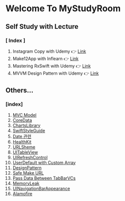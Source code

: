 # Welcome To MyStudyRoom



## Self Study with Lecture

### [ Index ]

1. Instagram Copy with Udemy :point_right: [Link](https://github.com/tootoomaa/MyStudyRoom/tree/master/instagramCopy)
2. Make12App with Inflearn  :point_right: [Link](https://github.com/tootoomaa/MyStudyRoom/tree/master/Make12App)
3. Mastering RxSwift with Udemy  :point_right: [Link](https://github.com/tootoomaa/MyStudyRoom/tree/master/MasteringRxSwift)
4. MVVM Design Pattern with Udemy  :point_right: [Link](https://github.com/tootoomaa/MyStudyRoom/tree/master/MVVMDesignPattern)



## Others...

### [index]

1. [MVC Model](https://github.com/tootoomaa/MyStudyRoom/tree/master/Others/note/01_MVPModel.md)
2. [CoreData](https://github.com/tootoomaa/MyStudyRoom/tree/master/Others/note/02_CoreData.md)
3. [ChartsLibrary](https://github.com/tootoomaa/MyStudyRoom/tree/master/Others/note/03_CharLibrary.md)
4. [SwiftStyleGuide](https://github.com/tootoomaa/MyStudyRoom/tree/master/Others/note/04_SwiftStyleGuide.md)
5. [Date 관련](https://github.com/tootoomaa/MyStudyRoom/tree/master/Others/note/05_Date.md)
6. [HealthKit](https://github.com/tootoomaa/MyStudyRoom/tree/master/Others/note/06_healthKit.md)
7. [URLSheme](https://github.com/tootoomaa/MyStudyRoom/tree/master/Others/note/07_URLSheme.md)
8. [UITableView](https://github.com/tootoomaa/MyStudyRoom/tree/master/Others/note/08_TableView.md)
9. [UIRefreshControl](https://github.com/tootoomaa/MyStudyRoom/tree/master/Others/note/09_UIRefreshControl.md)
10. [UserDefault with Custom Array](https://github.com/tootoomaa/MyStudyRoom/tree/master/Others/note/10_UserDefault_CustomArray.md)
11. [DesignPattern](https://github.com/tootoomaa/MyStudyRoom/tree/master/Others/note/11_DesignPattern.md)
12. [Safe Make URL](https://github.com/tootoomaa/MyStudyRoom/tree/master/Others/note/12_MakeURL.md)
13. [Pass Data Between TabBarVCs](https://github.com/tootoomaa/MyStudyRoom/tree/master/Others/note/13_PassDataBetweenTabBarVC.md)
14. [MemoryLeak](https://github.com/tootoomaa/MyStudyRoom/tree/master/Others/note/14_MemoyLeak.md)
15. [UINavigationBarAppearance](https://github.com/tootoomaa/MyStudyRoom/tree/master/Others/note/15_UINavigationBarAppearance.md)
16. [Alamofire](https://github.com/tootoomaa/MyStudyRoom/tree/master/Others/note/16_Alamofire.md)
